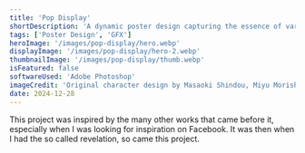```yaml
---
title: 'Pop Display'
shortDescription: 'A dynamic poster design capturing the essence of various anime artstyles.'
tags: ['Poster Design', 'GFX']
heroImage: '/images/pop-display/hero.webp'
displayImage: '/images/pop-display/hero-2.webp'
thumbnailImage: '/images/pop-display/thumb.webp'
isFeatured: false
softwareUsed: 'Adobe Photoshop'
imageCredit: 'Original character design by Masaoki Shindou, Miyu Morishita, Eku Takeshima, Aki Hamazi, and Teshimanari.'
date: 2024-12-28
---
```


This project was inspired by the many other works that came before it, especially when I was looking for inspiration on Facebook. It was then when I had the so called revelation, so came this project.